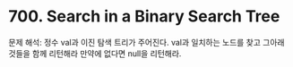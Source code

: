 # 700. Search in a Binary Search Tree

문제 해석: 정수 val과 이진 탐색 트리가 주어진다.
val과 일치하는 노드를 찾고 그아래 것들을 함께 리턴해라 만약에 없다면 null을 리턴해라.
